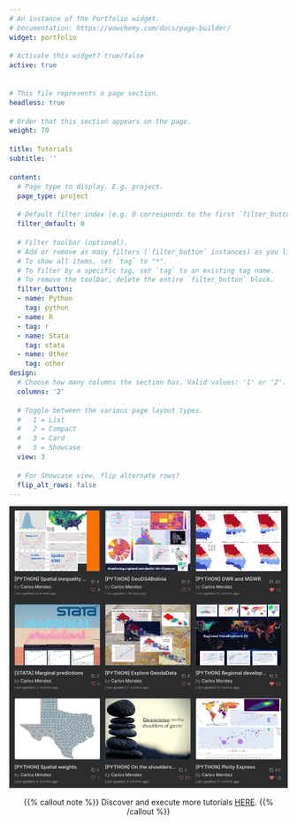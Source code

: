 ```yaml
---
# An instance of the Portfolio widget.
# Documentation: https://wowchemy.com/docs/page-builder/
widget: portfolio

# Activate this widget? true/false
active: true


# This file represents a page section.
headless: true

# Order that this section appears on the page.
weight: 70

title: Tutorials
subtitle: ''

content:
  # Page type to display. E.g. project.
  page_type: project

  # Default filter index (e.g. 0 corresponds to the first `filter_button` instance below).
  filter_default: 0

  # Filter toolbar (optional).
  # Add or remove as many filters (`filter_button` instances) as you like.
  # To show all items, set `tag` to "*".
  # To filter by a specific tag, set `tag` to an existing tag name.
  # To remove the toolbar, delete the entire `filter_button` block.
  filter_button:
  - name: Python
    tag: python
  - name: R
  - tag: r
  - name: Stata
    tag: stata
  - name: Other
    tag: other
design:
  # Choose how many columns the section has. Valid values: '1' or '2'.
  columns: '2'

  # Toggle between the various page layout types.
  #   1 = List
  #   2 = Compact
  #   3 = Card
  #   5 = Showcase
  view: 3

  # For Showcase view, flip alternate rows?
  flip_alt_rows: false
---
```



<center>

[![](https://github.com/slides777/images/raw/3c2b44207d3810b24836ed1102f88a2c19ad1396/myTutorials.jpg)](https://deepnote.com/@carlos-mendez)

{{% callout note %}}
Discover and execute more tutorials [HERE](https://deepnote.com/@carlos-mendez).
{{% /callout %}}

</center>




